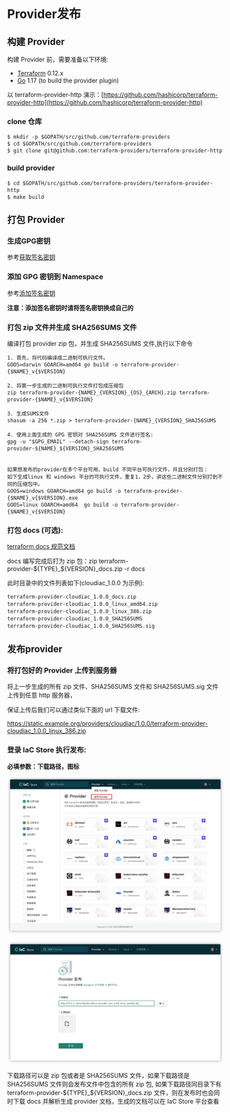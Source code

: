 # Provider发布

## 构建 Provider
构建 Provider 前，需要准备以下环境:

- [Terraform](https://www.terraform.io/downloads.html) 0.12.x
- [Go](https://golang.org/doc/install) 1.17 (to build the provider plugin)

以 terraform-provider-http 演示：[https://github.com/hashicorp/terraform-provider-http](https://github.com/hashicorp/terraform-provider-http)

### clone 仓库

```
$ mkdir -p $GOPATH/src/github.com/terraform-providers
$ cd $GOPATH/src/github.com/terraform-providers
$ git clone git@github.com:terraform-providers/terraform-provider-http
```

### build provider

```
$ cd $GOPATH/src/github.com/terraform-providers/terraform-provider-http
$ make build
```



## 打包 Provider

### 生成GPG密钥

参考[获取签名密钥](../cases/create-gpg-key.md)

### 添加 GPG 密钥到 Namespace

参考[添加签名密钥](../cases/add-gpg-key.md)

**注意：添加签名密钥时请将签名密钥换成自己的**

### 打包 zip 文件并生成 SHA256SUMS 文件

编译打包 provider zip 包，并生成 SHA256SUMS 文件,执行以下命令
```
1. 首先，将代码编译成二进制可执行文件。
GOOS=darwin GOARCH=amd64 go build -o terraform-provider-{$NAME}_v{$VERSION}

2. 将第一步生成的二进制可执行文件打包成压缩包
zip terraform-provider-{NAME}_{VERSION}_{OS}_{ARCH}.zip terraform-provider-{$NAME}_v{$VERSION}

3. 生成SUMS文件
shasum -a 256 *.zip > terraform-provider-{NAME}_{VERSION}_SHA256SUMS

4. 使用上面生成的 GPG 密钥对 SHA256SUMS 文件进行签名:
gpg -u "$GPG_EMAIL" --detach-sign terraform-provider-${NAME}_${VERSION}_SHA256SUMS


如果想发布的provider在多个平台可用，build 不同平台可执行文件，并且分别打包：
如下生成linux 和 windows 平台的可执行文件，重复1，2步，讲这些二进制文件分别打到不同的压缩包中。
GOOS=windows GOARCH=amd64 go build -o terraform-provider-{$NAME}_v{$VERSION}.exe
GOOS=linux GOARCH=amd64  go build -o terraform-provider-{$NAME}_v{$VERSION}
```
### 打包 docs (可选):

[terraform docs 规范文档](https://www.terraform.io/docs/registry/providers/docs.html)

docs 编写完成后打为 zip 包：zip terraform-provider-${TYPE}_${VERSION}_docs.zip -r docs

此时目录中的文件列表如下(cloudiac_1.0.0 为示例):

```bash
terraform-provider-cloudiac_1.0.0_docs.zip
terraform-provider-cloudiac_1.0.0_linux_amd64.zip
terraform-provider-cloudiac_1.0.0_linux_386.zip
terraform-provider-cloudiac_1.0.0_SHA256SUMS
terraform-provider-cloudiac_1.0.0_SHA256SUMS.sig
```

## 发布provider

### 将打包好的 Provider 上传到服务器

将上一步生成的所有 zip 文件、SHA256SUMS 文件和 SHA256SUMS.sig 文件上传到任意 http 服务器，

保证上传后我们可以通过类似下面的 url 下载文件:  

https://static.example.org/providers/cloudiac/1.0.0/terraform-provider-cloudiac_1.0.0_linux_386.zip



### 登录 IaC Store 执行发布:

**必填参数：下载路径，图标**

![img](../images/registry-provider-publish1.png)

![img](../images/registry-provider-publish2.png)

下载路径可以是 zip 包或者是 SHA256SUMS 文件，如果下载路径是 SHA256SUMS 文件则会发布文件中包含的所有 zip 包,
如果下载路径同目录下有 terraform-provider-${TYPE}_${VERSION}_docs.zip 文件，则在发布时也会同时下载 docs 并解析生成 provider 文档，生成的文档可以在 IaC Store 平台查看

